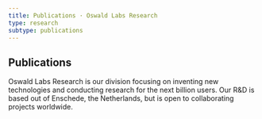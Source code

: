 ```yaml
---
title: Publications · Oswald Labs Research
type: research
subtype: publications
---
```


<section class="hero big-image pb-5">
    <div class="container">
        <div class="row">
            <div class="col-md-6">
				<h1>Publications</h1>
				<p class="intro-para">Oswald Labs Research is our division focusing on inventing new technologies and conducting research for the next billion users. Our R&amp;D is based out of Enschede, the Netherlands, but is open to collaborating projects worldwide.</p>
			</div>
            <div class="col-md-6 text-right">
                <img alt="" src="/images/illustrations/publications.svg">
            </div>
        </div>
    </div>
</section>